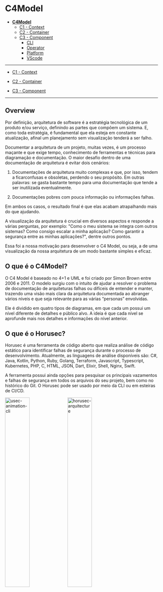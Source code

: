 # C4Model

* [**C4Model**](/docs/README.md)
  * [C1 - Context](/docs/C1%20-%20Context/README.md)
  * [C2 - Container](/docs/C2%20-%20Container/README.md)
  * [C3 - Component](/docs/C3%20-%20Component/README.md)
    * [CLI](/docs/C3%20-%20Component/CLI/README.md)
    * [Operator](/docs/C3%20-%20Component/Operator/README.md)
    * [Platform](/docs/C3%20-%20Component/Platform/README.md)
    * [VScode](/docs/C3%20-%20Component/VScode/README.md)

---

- [C1 - Context](/docs/C1%20-%20Context/README.md)

- [C2 - Container](/docs/C2%20-%20Container/README.md)

- [C3 - Component](/docs/C3%20-%20Component/README.md)

---

## Overview

Por definição, arquitetura de software é a estratégia tecnológica de um produto e/ou serviço, definindo as partes que compõem um sistema. E, como toda estratégia, é fundamental que ela esteja em constante atualização, afinal um planejamento sem visualização tenderá a ser falho.

Documentar a arquitetura de um projeto, muitas vezes, é um processo maçante e que exige tempo, conhecimento de ferramentas e técnicas para diagramação e documentação. O maior desafio dentro de uma documentação de arquitetura é evitar dois cenários:

1. Documentações de arquitetura muito complexas e que, por isso, tendem a ficarconfusas e obsoletas, perdendo o seu propósito. Em outras palavras: se gasta bastante tempo para uma documentação que tende a ser inutilizada eventualmente. 

2. Documentações pobres com pouca informação ou informações falhas.

Em ambos os casos, o resultado final é que elas acabam atrapalhando mais do que ajudando.

A visualização da arquitetura é crucial em diversos aspectos e responde a várias perguntas, por exemplo: "Como o meu sistema se integra com outros sistemas? Como consigo escalar a minha aplicação? Como garantir a segurança entre as minhas aplicações?", dentre outros pontos.

Essa foi a nossa motivação para desenvolver o C4 Model, ou seja, a de uma visualização da nossa arquitetura de um modo bastante simples e eficaz.

## O que é o C4Model?

O C4 Model é baseado no 4+1 e UML e foi criado por Simon Brown entre 2006 e 2011. O modelo surgiu com o intuito de ajudar a resolver o problema de documentação de arquiteturas falhas ou difíceis de entender e manter, trazendo uma visão mais clara da arquitetura documentada ao abranger vários níveis e que seja relevante para as várias “personas” envolvidas.

Ele é dividido em quatro tipos de diagramas, em que cada um possui um nível diferente de detalhes e público alvo. A ideia é que cada nível se aprofunde mais nos detalhes e informações do nível anterior.

## O que é o Horusec?

Horusec é uma ferramenta de código aberto que realiza análise de código estático para identificar falhas de segurança durante o processo de desenvolvimento. Atualmente, as linguagens de análise disponíveis são: C#, Java, Kotlin, Python, Ruby, Golang, Terraform, Javascript, Typescript, Kubernetes, PHP, C, HTML, JSON, Dart, Elixir, Shell, Nginx, Swift. 

A ferramenta possui ainda opções para pesquisar os principais vazamentos e falhas de segurança em todos os arquivos do seu projeto, bem como no histórico do Git. O Horusec pode ser usado por meio da CLI ou em esteiras de CI/CD.

<img src="https://horusec.io/site/horus-animation-1.gif" alt="usec-animation-cli" style="width: 40%; object-fit: cover; object-position: center center; opacity: 1; transition: opacity 500ms ease 0s;">

<img src="https://horusec.io/site/static/67e40e4cf66a01b3cd5c68cb8089f911/ee604/example-illustration.png" alt="horusec-arquitecture" style="width: 40%; object-fit: cover; object-position: center center; opacity: 1; transition: opacity 500ms ease 0s;">
